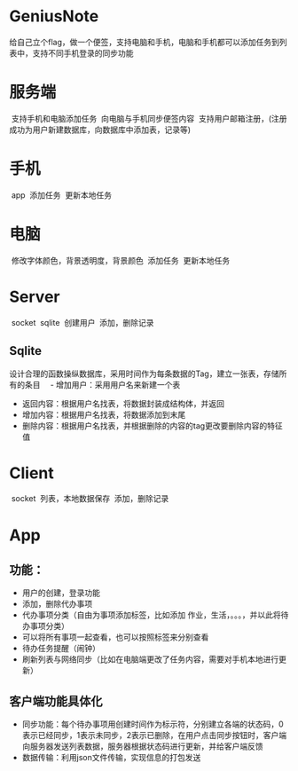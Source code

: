 # GeniusNote
给自己立个flag，做一个便签，支持电脑和手机，电脑和手机都可以添加任务到列表中，支持不同手机登录的同步功能

# 服务端
  支持手机和电脑添加任务
  向电脑与手机同步便签内容
  支持用户邮箱注册，(注册成功为用户新建数据库，向数据库中添加表，记录等)
# 手机
  app
  添加任务
  更新本地任务
# 电脑
  修改字体颜色，背景透明度，背景颜色
  添加任务
  更新本地任务
  
  
# Server
  socket
  sqlite
  创建用户
  添加，删除记录

 ## Sqlite
  设计合理的函数操纵数据库，采用时间作为每条数据的Tag，建立一张表，存储所有的条目
　- 增加用户：采用用户名来新建一个表
  - 返回内容：根据用户名找表，将数据封装成结构体，并返回
  - 增加内容：根据用户名找表，将数据添加到末尾
  - 删除内容：根据用户名找表，并根据删除的内容的tag更改要删除内容的特征值  
 
# Client
  socket
  列表，本地数据保存
  添加，删除记录
  
  
# App

## 功能：
- 用户的创建，登录功能
- 添加，删除代办事项
- 代办事项分类（自由为事项添加标签，比如添加 作业，生活，。。。，并以此将待办事项分类）
- 可以将所有事项一起查看，也可以按照标签来分别查看
- 待办任务提醒（闹钟）
- 刷新列表与网络同步（比如在电脑端更改了任务内容，需要对手机本地进行更新）

## 客户端功能具体化
- 同步功能：每个待办事项用创建时间作为标示符，分别建立各端的状态码，0表示已经同步，1表示未同步，2表示已删除，在用户点击同步按钮时，客户端向服务器发送列表数据，服务器根据状态码进行更新，并给客户端反馈
- 数据传输：利用json文件传输，实现信息的打包发送

